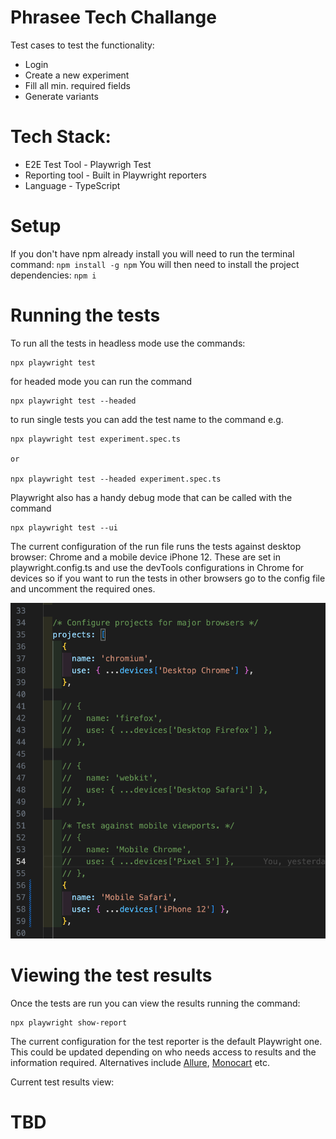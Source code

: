 # Phrasee Tech Challange
Test cases to test the functionality:
* Login
* Create a new experiment
* Fill all min. required fields
* Generate variants

# Tech Stack:
* E2E Test Tool - Playwrigh Test
* Reporting tool - Built in Playwright reporters
* Language - TypeScript

# Setup
If you don't have npm already install you will need to run the terminal command:
    ```
    npm install -g npm
    ```
You will then need to install the project dependencies:
    ```
    npm i
    ```

# Running the tests
To run all the tests in headless mode use the commands: 

```
npx playwright test
```
for headed mode you can run the command

```
npx playwright test --headed
```

to run single tests you can add the test name to the command e.g.

```
npx playwright test experiment.spec.ts

or

npx playwright test --headed experiment.spec.ts
```

Playwright also has a handy debug mode that can be called with the command

```
npx playwright test --ui
```

The current configuration of the run file runs the tests against desktop browser: Chrome and a mobile device iPhone 12. These are set in playwright.config.ts and use the devTools configurations in Chrome for devices so if you want to run the tests in other browsers go to the config file and uncomment the required ones.

![Image of the browser settings in config file](/utils/assets/Screenshot%202024-01-10%20at%2013.23.11.png)

# Viewing the test results
Once the tests are run you can view the results running the command: 

```
npx playwright show-report
```

The current configuration for the test reporter is the default Playwright one. This could be updated depending on who needs access to results and the information required. Alternatives include [Allure](https://github.com/allure-framework/), [Monocart](https://cenfun.github.io/monocart-reporter/) etc.

Current test results view:
# TBD